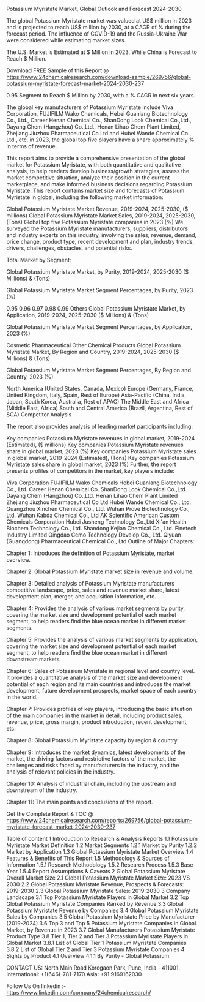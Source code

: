 Potassium Myristate Market, Global Outlook and Forecast 2024-2030

The global Potassium Myristate market was valued at US$ million in 2023 and is projected to reach US$ million by 2030, at a CAGR of % during the forecast period. The influence of COVID-19 and the Russia-Ukraine War were considered while estimating market sizes.

The U.S. Market is Estimated at $ Million in 2023, While China is Forecast to Reach $ Million.

Download FREE Sample of this Report @ https://www.24chemicalresearch.com/download-sample/269756/global-potassium-myristate-forecast-market-2024-2030-237

0.95 Segment to Reach $ Million by 2030, with a % CAGR in next six years.

The global key manufacturers of Potassium Myristate include Viva Corporation, FUJIFILM Wako Chemicals, Hebei Guanlang Biotechnology Co., Ltd., Career Henan Chemical Co., ShanDong Look Chemical Co.,Ltd., Dayang Chem (Hangzhou) Co.,Ltd., Henan Lihao Chem Plant Limited, Zhejiang Jiuzhou Pharmaceutical Co Ltd and Hubei Wande Chemical Co., Ltd., etc. in 2023, the global top five players have a share approximately % in terms of revenue.

This report aims to provide a comprehensive presentation of the global market for Potassium Myristate, with both quantitative and qualitative analysis, to help readers develop business/growth strategies, assess the market competitive situation, analyze their position in the current marketplace, and make informed business decisions regarding Potassium Myristate. This report contains market size and forecasts of Potassium Myristate in global, including the following market information:

Global Potassium Myristate Market Revenue, 2019-2024, 2025-2030, ($ millions)
Global Potassium Myristate Market Sales, 2019-2024, 2025-2030, (Tons)
Global top five Potassium Myristate companies in 2023 (%)
We surveyed the Potassium Myristate manufacturers, suppliers, distributors and industry experts on this industry, involving the sales, revenue, demand, price change, product type, recent development and plan, industry trends, drivers, challenges, obstacles, and potential risks.

Total Market by Segment:

Global Potassium Myristate Market, by Purity, 2019-2024, 2025-2030 ($ Millions) & (Tons)

Global Potassium Myristate Market Segment Percentages, by Purity, 2023 (%)

0.95
0.96
0.97
0.98
0.99
Others
Global Potassium Myristate Market, by Application, 2019-2024, 2025-2030 ($ Millions) & (Tons)

Global Potassium Myristate Market Segment Percentages, by Application, 2023 (%)

Cosmetic
Pharmaceutical
Other Chemical Products
Global Potassium Myristate Market, By Region and Country, 2019-2024, 2025-2030 ($ Millions) & (Tons)

Global Potassium Myristate Market Segment Percentages, By Region and Country, 2023 (%)

North America (United States, Canada, Mexico)
Europe (Germany, France, United Kingdom, Italy, Spain, Rest of Europe)
Asia-Pacific (China, India, Japan, South Korea, Australia, Rest of APAC)
The Middle East and Africa (Middle East, Africa)
South and Central America (Brazil, Argentina, Rest of SCA)
Competitor Analysis

The report also provides analysis of leading market participants including:

Key companies Potassium Myristate revenues in global market, 2019-2024 (Estimated), ($ millions)
Key companies Potassium Myristate revenues share in global market, 2023 (%)
Key companies Potassium Myristate sales in global market, 2019-2024 (Estimated), (Tons)
Key companies Potassium Myristate sales share in global market, 2023 (%)
Further, the report presents profiles of competitors in the market, key players include:

Viva Corporation
FUJIFILM Wako Chemicals
Hebei Guanlang Biotechnology Co., Ltd.
Career Henan Chemical Co.
ShanDong Look Chemical Co.,Ltd.
Dayang Chem (Hangzhou) Co.,Ltd.
Henan Lihao Chem Plant Limited
Zhejiang Jiuzhou Pharmaceutical Co Ltd
Hubei Wande Chemical Co., Ltd.
Guangzhou Xinchen Chemical Co., Ltd.
Wuhan Prove Biotechnology Co., Ltd.
Wuhan Kabda Chemical Co., Ltd
AK Scientific
American Custom Chemicals Corporation
Hubei Jusheng Technology Co.,Ltd
Xi'an Health Biochem Technology Co., Ltd.
Shandong Kejian Chemical Co., Ltd.
Finetech Industry Limited
Qingdao Cemo Technology Develop Co., Ltd.
Qiyuan (Guangdong) Pharmaceutical Chemical Co., Ltd
Outline of Major Chapters:

Chapter 1: Introduces the definition of Potassium Myristate, market overview.

Chapter 2: Global Potassium Myristate market size in revenue and volume.

Chapter 3: Detailed analysis of Potassium Myristate manufacturers competitive landscape, price, sales and revenue market share, latest development plan, merger, and acquisition information, etc.

Chapter 4: Provides the analysis of various market segments by purity, covering the market size and development potential of each market segment, to help readers find the blue ocean market in different market segments.

Chapter 5: Provides the analysis of various market segments by application, covering the market size and development potential of each market segment, to help readers find the blue ocean market in different downstream markets.

Chapter 6: Sales of Potassium Myristate in regional level and country level. It provides a quantitative analysis of the market size and development potential of each region and its main countries and introduces the market development, future development prospects, market space of each country in the world.

Chapter 7: Provides profiles of key players, introducing the basic situation of the main companies in the market in detail, including product sales, revenue, price, gross margin, product introduction, recent development, etc.

Chapter 8: Global Potassium Myristate capacity by region & country.

Chapter 9: Introduces the market dynamics, latest developments of the market, the driving factors and restrictive factors of the market, the challenges and risks faced by manufacturers in the industry, and the analysis of relevant policies in the industry.

Chapter 10: Analysis of industrial chain, including the upstream and downstream of the industry.

Chapter 11: The main points and conclusions of the report.

Get the Complete Report & TOC @ https://www.24chemicalresearch.com/reports/269756/global-potassium-myristate-forecast-market-2024-2030-237

Table of content
1 Introduction to Research & Analysis Reports
1.1 Potassium Myristate Market Definition
1.2 Market Segments
1.2.1 Market by Purity
1.2.2 Market by Application
1.3 Global Potassium Myristate Market Overview
1.4 Features & Benefits of This Report
1.5 Methodology & Sources of Information
1.5.1 Research Methodology
1.5.2 Research Process
1.5.3 Base Year
1.5.4 Report Assumptions & Caveats
2 Global Potassium Myristate Overall Market Size
2.1 Global Potassium Myristate Market Size: 2023 VS 2030
2.2 Global Potassium Myristate Revenue, Prospects & Forecasts: 2019-2030
2.3 Global Potassium Myristate Sales: 2019-2030
3 Company Landscape
3.1 Top Potassium Myristate Players in Global Market
3.2 Top Global Potassium Myristate Companies Ranked by Revenue
3.3 Global Potassium Myristate Revenue by Companies
3.4 Global Potassium Myristate Sales by Companies
3.5 Global Potassium Myristate Price by Manufacturer (2019-2024)
3.6 Top 3 and Top 5 Potassium Myristate Companies in Global Market, by Revenue in 2023
3.7 Global Manufacturers Potassium Myristate Product Type
3.8 Tier 1, Tier 2 and Tier 3 Potassium Myristate Players in Global Market
3.8.1 List of Global Tier 1 Potassium Myristate Companies
3.8.2 List of Global Tier 2 and Tier 3 Potassium Myristate Companies
4 Sights by Product
4.1 Overview
4.1.1 By Purity - Global Potassium

CONTACT US:
North Main Road Koregaon Park, Pune, India - 411001.
International: +1(646)-781-7170
Asia: +91 9169162030

Follow Us On linkedin :- https://www.linkedin.com/company/24chemicalresearch/
